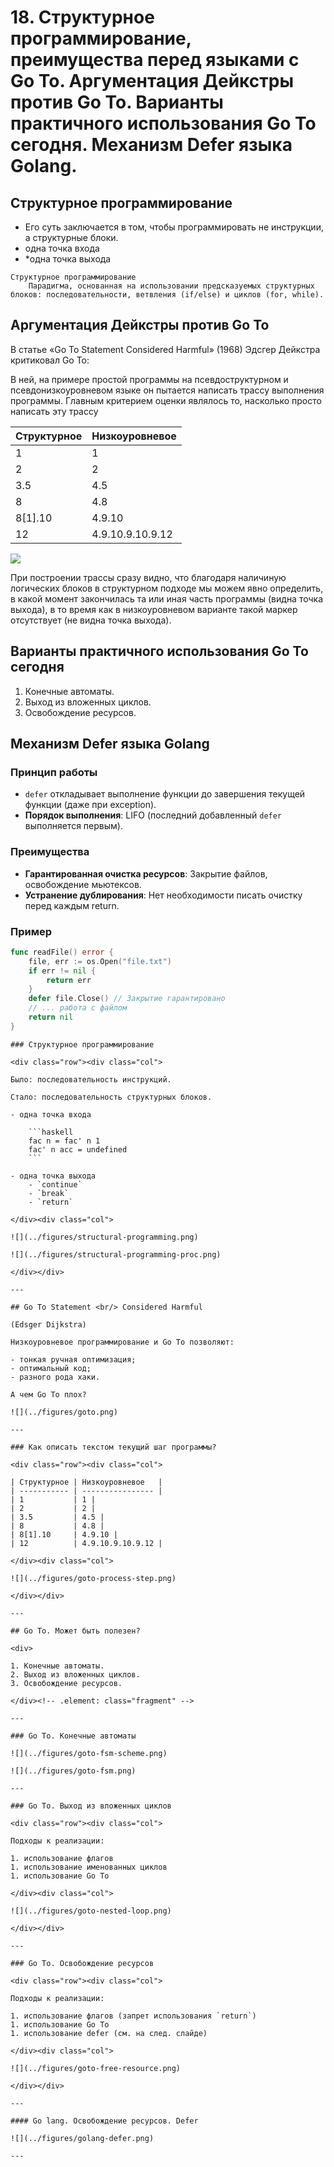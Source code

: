 # 18. Структурное программирование, преимущества перед языками с Go To. Аргументация Дейкстры против Go To. Варианты практичного использования Go To сегодня. Механизм Defer языка Golang.

## Структурное программирование

- Его суть заключается в том, чтобы программировать не инструкции, а структурные блоки.
- одна точка входа
- *одна точка выхода

```{glossary}
Структурное программирование
    Парадигма, основанная на использовании предсказуемых структурных блоков: последовательности, ветвления (if/else) и циклов (for, while).
```

## Аргументация Дейкстры против Go To

В статье «Go To Statement Considered Harmful» (1968) Эдсгер Дейкстра критиковал Go To:

В ней, на примере простой программы на псевдоструктурном и псевдонизкоуровневом языке он пытается написать трассу выполнения программы. Главным критерием оценки являлось то, насколько просто написать эту трассу

<div class="row"><div class="col">

| Структурное | Низкоуровневое   |
| ----------- | ---------------- |
| 1           | 1 |
| 2           | 2 |
| 3.5         | 4.5 |
| 8           | 4.8 |
| 8[1].10     | 4.9.10 |
| 12          | 4.9.10.9.10.9.12 |

</div><div class="col">

![](../figures/goto-process-step.png)

</div></div>

При построении трассы сразу видно, что благодаря наличиную логических блоков в структурном подходе мы можем явно определить, в какой момент закончилась та или иная часть программы (видна точка выхода), в то время как в низкоуровневом варианте такой маркер отсутствует (не видна точка выхода).

## Варианты практичного использования Go To сегодня

1. Конечные автоматы.
2. Выход из вложенных циклов.
3. Освобождение ресурсов.

## Механизм Defer языка Golang

### Принцип работы

- `defer` откладывает выполнение функции до завершения текущей функции (даже при exception).
- **Порядок выполнения**: LIFO (последний добавленный `defer` выполняется первым).

### Преимущества

- **Гарантированная очистка ресурсов**: Закрытие файлов, освобождение мьютексов.
- **Устранение дублирования**: Нет необходимости писать очистку перед каждым return.

### Пример

```go
func readFile() error {
    file, err := os.Open("file.txt")
    if err != nil {
        return err
    }
    defer file.Close() // Закрытие гарантировано
    // ... работа с файлом
    return nil
}
```

````{dropdown} Пенсков А.В.
### Структурное программирование

<div class="row"><div class="col">

Было: последовательность инструкций.

Стало: последовательность структурных блоков.

- одна точка входа

    ```haskell
    fac n = fac' n 1
    fac' n acc = undefined
    ```

- одна точка выхода
    - `continue`
    - `break`
    - `return`

</div><div class="col">

![](../figures/structural-programming.png)

![](../figures/structural-programming-proc.png)

</div></div>

---

## Go To Statement <br/> Considered Harmful

(Edsger Dijkstra)

Низкоуровневое программирование и Go To позволяют:

- тонкая ручная оптимизация;
- оптимальный код;
- разного рода хаки.

А чем Go To плох?

![](../figures/goto.png)

---

### Как описать текстом текущий шаг программы?

<div class="row"><div class="col">

| Структурное | Низкоуровневое   |
| ----------- | ---------------- |
| 1           | 1 |
| 2           | 2 |
| 3.5         | 4.5 |
| 8           | 4.8 |
| 8[1].10     | 4.9.10 |
| 12          | 4.9.10.9.10.9.12 |

</div><div class="col">

![](../figures/goto-process-step.png)

</div></div>

---

## Go To. Может быть полезен?

<div>

1. Конечные автоматы.
2. Выход из вложенных циклов.
3. Освобождение ресурсов.

</div><!-- .element: class="fragment" -->

---

### Go To. Конечные автоматы

![](../figures/goto-fsm-scheme.png)

![](../figures/goto-fsm.png)

---

### Go To. Выход из вложенных циклов

<div class="row"><div class="col">

Подходы к реализации:

1. использование флагов
1. использование именованных циклов
1. использование Go To

</div><div class="col">

![](../figures/goto-nested-loop.png)

</div></div>

---

### Go To. Освобождение ресурсов

<div class="row"><div class="col">

Подходы к реализации:

1. использование флагов (запрет использования `return`)
1. использование Go To
1. использование defer (см. на след. слайде)

</div><div class="col">

![](../figures/goto-free-resource.png)

</div></div>

---

#### Go lang. Освобождение ресурсов. Defer

![](../figures/golang-defer.png)

---
````
